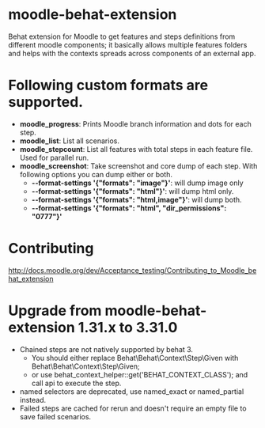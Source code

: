 moodle-behat-extension
======================

Behat extension for Moodle to get features and steps definitions from different moodle components; it basically allows multiple features folders and helps with the contexts spreads across components of an external app.

Following custom formats are supported.
======================================
* **moodle_progress**: Prints Moodle branch information and dots for each step.
* **moodle_list**: List all scenarios.
* **moodle_stepcount**: List all features with total steps in each feature file. Used for parallel run.
* **moodle_screenshot**: Take screenshot and core dump of each step. With following options you can dump either or both.
  * **--format-settings '{"formats": "image"}'**: will dump image only
  * **--format-settings '{"formats": "html"}'**: will dump html only.
  * **--format-settings '{"formats": "html,image"}'**: will dump both.
  * **--format-settings '{"formats": "html", "dir_permissions": "0777"}'**

Contributing
============

http://docs.moodle.org/dev/Acceptance_testing/Contributing_to_Moodle_behat_extension

Upgrade from moodle-behat-extension 1.31.x to 3.31.0
====================================================
* Chained steps are not natively supported by behat 3.
  * You should either replace Behat\Behat\Context\Step\Given with Behat\Behat\Context\Step\Given;
  * or use behat_context_helper::get('BEHAT_CONTEXT_CLASS'); and call api to execute the step.
* named selectors are deprecated, use named_exact or named_partial instead.
* Failed steps are cached for rerun and doesn't require an empty file to save failed scenarios.
